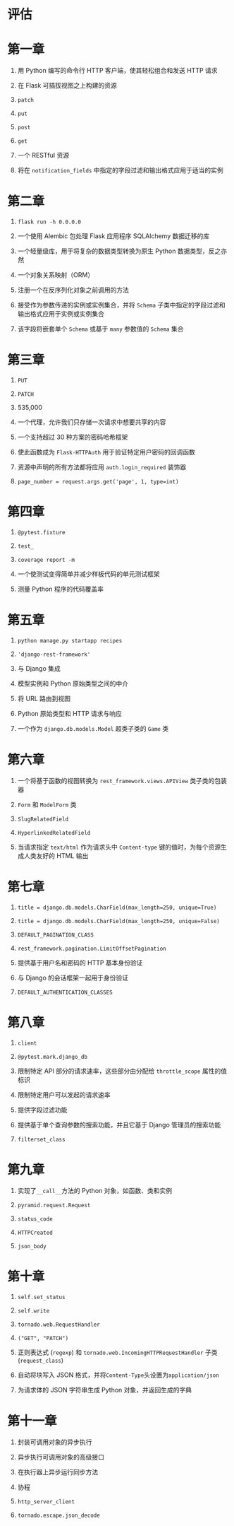 # 评估

# 第一章

1.  用 Python 编写的命令行 HTTP 客户端，使其轻松组合和发送 HTTP 请求

1.  在 Flask 可插拔视图之上构建的资源

1.  `patch`

1.  `put`

1.  `post`

1.  `get`

1.  一个 RESTful 资源

1.  将在 `notification_fields` 中指定的字段过滤和输出格式应用于适当的实例

# 第二章

1.  `flask run -h 0.0.0.0`

1.  一个使用 Alembic 包处理 Flask 应用程序 SQLAlchemy 数据迁移的库

1.  一个轻量级库，用于将复杂的数据类型转换为原生 Python 数据类型，反之亦然

1.  一个对象关系映射（ORM）

1.  注册一个在反序列化对象之前调用的方法

1.  接受作为参数传递的实例或实例集合，并将 `Schema` 子类中指定的字段过滤和输出格式应用于实例或实例集合

1.  该字段将嵌套单个 `Schema` 或基于 `many` 参数值的 `Schema` 集合

# 第三章

1.  `PUT`

1.  `PATCH`

1.  535,000

1.  一个代理，允许我们只存储一次请求中想要共享的内容

1.  一个支持超过 30 种方案的密码哈希框架

1.  使此函数成为 `Flask-HTTPAuth` 用于验证特定用户密码的回调函数

1.  资源中声明的所有方法都将应用 `auth.login_required` 装饰器

1.  `page_number = request.args.get('page', 1, type=int)`

# 第四章

1.  `@pytest.fixture`

1.  `test_`

1.  `coverage report -m`

1.  一个使测试变得简单并减少样板代码的单元测试框架

1.  测量 Python 程序的代码覆盖率

# 第五章

1.  `python manage.py startapp recipes`

1.  `'django-rest-framework'`

1.  与 Django 集成

1.  模型实例和 Python 原始类型之间的中介

1.  将 URL 路由到视图

1.  Python 原始类型和 HTTP 请求与响应

1.  一个作为 `django.db.models.Model` 超类子类的 `Game` 类

# 第六章

1.  一个将基于函数的视图转换为 `rest_framework.views.APIView` 类子类的包装器

1.  `Form` 和 `ModelForm` 类

1.  `SlugRelatedField`

1.  `HyperlinkedRelatedField`

1.  当请求指定 `text/html` 作为请求头中 `Content-type` 键的值时，为每个资源生成人类友好的 HTML 输出

# 第七章

1.  `title = django.db.models.CharField(max_length=250, unique=True)`

1.  `title = django.db.models.CharField(max_length=250, unique=False)`

1.  `DEFAULT_PAGINATION_CLASS`

1.  `rest_framework.pagination.LimitOffsetPagination`

1.  提供基于用户名和密码的 HTTP 基本身份验证

1.  与 Django 的会话框架一起用于身份验证

1.  `DEFAULT_AUTHENTICATION_CLASSES`

# 第八章

1.  `client`

1.  `@pytest.mark.django_db`

1.  限制特定 API 部分的请求速率，这些部分由分配给 `throttle_scope` 属性的值标识

1.  限制特定用户可以发起的请求速率

1.  提供字段过滤功能

1.  提供基于单个查询参数的搜索功能，并且它基于 Django 管理员的搜索功能

1.  `filterset_class`

# 第九章

1.  实现了`__call__`方法的 Python 对象，如函数、类和实例

1.  `pyramid.request.Request`

1.  `status_code`

1.  `HTTPCreated`

1.  `json_body`

# 第十章

1.  `self.set_status`

1.  `self.write`

1.  `tornado.web.RequestHandler`

1.  `("GET", "PATCH")`

1.  正则表达式 (`regexp`) 和 `tornado.web.IncomingHTTPRequestHandler` 子类 (`request_class`)

1.  自动将块写入 JSON 格式，并将`Content-Type`头设置为`application/json`

1.  为请求体的 JSON 字符串生成 Python 对象，并返回生成的字典

# 第十一章

1.  封装可调用对象的异步执行

1.  异步执行可调用对象的高级接口

1.  在执行器上异步运行同步方法

1.  协程

1.  `http_server_client`

1.  `tornado.escape.json_decode`
